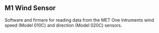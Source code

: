 ## M1 Wind Sensor 

Software and firmare for reading data from the MET One Intruments wind speed (Model 010C) and direction (Model 020C) sensors.  




